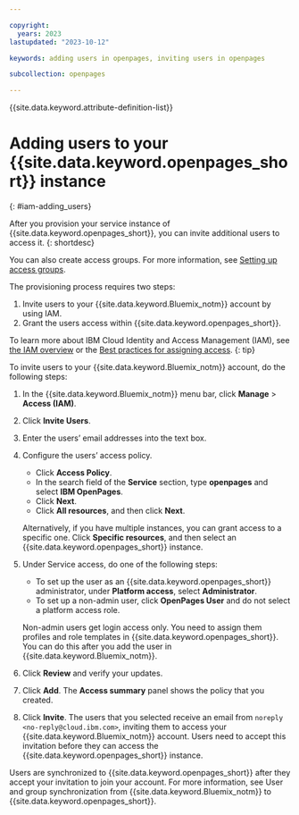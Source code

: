 ```yaml
---

copyright:
  years: 2023
lastupdated: "2023-10-12"

keywords: adding users in openpages, inviting users in openpages

subcollection: openpages

---
```


{{site.data.keyword.attribute-definition-list}}


# Adding users to your {{site.data.keyword.openpages_short}} instance
{: #iam-adding_users}

After you provision your service instance of {{site.data.keyword.openpages_short}}, you can invite additional users to access it.
{: shortdesc}

You can also create access groups. For more information, see [Setting up access groups](/docs/account?topic=account-groups&interface=ui).

The provisioning process requires two steps: 
1. Invite users to your {{site.data.keyword.Bluemix_notm}} account by using IAM. 
2. Grant the users access within {{site.data.keyword.openpages_short}}.

To learn more about IBM Cloud Identity and Access Management (IAM), see [the IAM overview](/docs/account?topic=account-iamoverview) or the [Best practices for assigning access](/docs/account?topic=account-account_setup).
{: tip}

To invite users to your {{site.data.keyword.Bluemix_notm}} account, do the following steps:
1. In the {{site.data.keyword.Bluemix_notm}} menu bar, click **Manage** > **Access (IAM)**.
2. Click **Invite Users**.
3. Enter the users’ email addresses into the text box.
4. Configure the users’ access policy.
   - Click **Access Policy**.
   - In the search field of the **Service** section, type **openpages** and select **IBM OpenPages**.
   - Click **Next**.
   - Click **All resources**, and then click **Next**.

   Alternatively, if you have multiple instances, you can grant access to a specific one. Click **Specific resources**, and then select an {{site.data.keyword.openpages_short}} instance.
5. Under Service access, do one of the following steps:
   - To set up the user as an {{site.data.keyword.openpages_short}} administrator, under **Platform access**, select **Administrator**.
   - To set up a non-admin user, click **OpenPages User** and do not select a platform access role.

   Non-admin users get login access only. You need to assign them profiles and role templates in {{site.data.keyword.openpages_short}}. You can do this after you add the user in {{site.data.keyword.Bluemix_notm}}. 
6. Click **Review** and verify your updates.
7. Click **Add**. The **Access summary** panel shows the policy that you created.
8. Click **Invite**. The users that you selected receive an email from `noreply <no-reply@cloud.ibm.com>`, inviting them to access your {{site.data.keyword.Bluemix_notm}} account. Users need to accept this invitation before they can access the {{site.data.keyword.openpages_short}} instance.

Users are synchronized to {{site.data.keyword.openpages_short}} after they accept your invitation to join your account. For more information, see User and group synchronization from {{site.data.keyword.Bluemix_notm}} to {{site.data.keyword.openpages_short}}.



